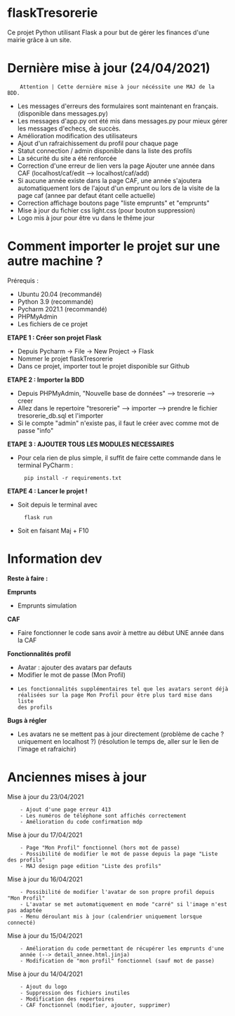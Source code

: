 # flaskTresorerie

Ce projet Python utilisant Flask a pour but de gérer les finances d'une mairie grâce à un site.

# Dernière mise à jour (24/04/2021)

        Attention | Cette dernière mise à jour nécéssite une MAJ de la BDD.

- Les messages d'erreurs des formulaires sont maintenant en français. (disponible dans messages.py)
- Les messages d'app.py ont été mis dans messages.py pour mieux gérer les messages d'echecs, de succès.
- Amélioration modification des utilisateurs
- Ajout d'un rafraichissement du profil pour chaque page
- Statut connection / admin disponible dans la liste des profils
- La sécurité du site a été renforcée
- Correction d'une erreur de lien vers la page Ajouter une année dans CAF (localhost/caf/edit --> localhost/caf/add)
- Si aucune année existe dans la page CAF, une année s'ajoutera automatiquement lors de l'ajout d'un emprunt ou lors
  de la visite de la page caf (annee par defaut étant celle actuelle)
- Correction affichage boutons page "liste emprunts" et "emprunts"
- Mise à jour du fichier css light.css (pour bouton suppression)
- Logo mis à jour pour être vu dans le thême jour

# Comment importer le projet sur une autre machine ?

Prérequis :
- Ubuntu 20.04 (recommandé)
- Python 3.9 (recommandé)
- Pycharm 2021.1 (recommandé)
- PHPMyAdmin
- Les fichiers de ce projet

**ETAPE 1 : Créer son projet Flask**
    
- Depuis Pycharm -> File -> New Project -> Flask
- Nommer le projet flaskTresorerie
- Dans ce projet, importer tout le projet disponible sur Github

**ETAPE 2 : Importer la BDD**

- Depuis PHPMyAdmin, "Nouvelle base de données" --> tresorerie --> creer
- Allez dans le repertoire "tresorerie" --> importer --> prendre le fichier tresorerie_db.sql et l'importer
- Si le compte "admin" n'existe pas, il faut le créer avec comme mot de passe "info"
    
**ETAPE 3 : AJOUTER TOUS LES MODULES NECESSAIRES**

- Pour cela rien de plus simple, il suffit de faire cette commande dans le terminal PyCharm :
  
        pip install -r requirements.txt
    
**ETAPE 4 : Lancer le projet !**

- Soit depuis le terminal avec
        
        flask run
- Soit en faisant Maj + F10
# Information dev

**Reste à faire :**

**Emprunts**
  - Emprunts simulation

**CAF**
  - Faire fonctionner le code sans avoir à mettre au début UNE année dans la CAF

**Fonctionnalités profil**
  - Avatar : ajouter des avatars par defauts
  - Modifier le mot de passe (Mon Profil)
  -
        Les fonctionnalités supplémentaires tel que les avatars seront déjà
        réalisées sur la page Mon Profil pour être plus tard mise dans liste
        des profils

    
**Bugs à régler**
  - Les avatars ne se mettent pas à jour directement (problème de cache ?
    uniquement en localhost ?) (résolution le temps de, aller sur le lien de
    l'image et rafraichir)

# Anciennes mises à jour

Mise à jour du 23/04/2021

        - Ajout d'une page erreur 413
        - Les numéros de téléphone sont affichés correctement
        - Amélioration du code confirmation mdp

Mise à jour du 17/04/2021

        - Page "Mon Profil" fonctionnel (hors mot de passe)
        - Possibilité de modifier le mot de passe depuis la page "Liste des profils"
        - MAJ design page edition "Liste des profils"


Mise à jour du 16/04/2021

        - Possibilité de modifier l'avatar de son propre profil depuis "Mon Profil"
        - L'avatar se met automatiquement en mode "carré" si l'image n'est pas adaptée
        - Menu déroulant mis à jour (calendrier uniquement lorsque connecté)


Mise à jour du 15/04/2021

        - Amélioration du code permettant de récupérer les emprunts d'une
        année (--> detail_annee.html.jinja)
        - Modification de "mon profil" fonctionnel (sauf mot de passe)

Mise à jour du 14/04/2021

        - Ajout du logo
        - Suppression des fichiers inutiles
        - Modification des repertoires
        - CAF fonctionnel (modifier, ajouter, supprimer)